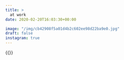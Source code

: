 ```yaml
---
title: >
  at work
date: 2020-02-20T16:03:30+00:00

image: "/img/cb42908f5a01d4b2c602ee98d22ba9e0.jpg"
draft: false
instagram: true
---
```


{{<photo src="/img/cb42908f5a01d4b2c602ee98d22ba9e0.jpg">}}
